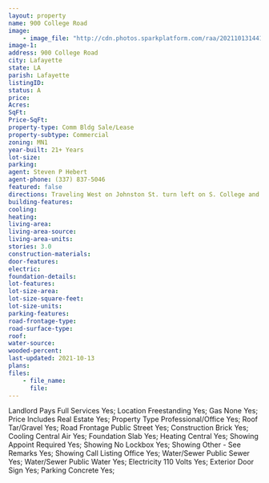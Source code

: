 ```yaml
---
layout: property
name: 900 College Road
image:
    - image_file: "http://cdn.photos.sparkplatform.com/raa/20211013144120087449000000.jpg"
image-1:
address: 900 College Road
city: Lafayette
state: LA
parish: Lafayette
listingID: 
status: A
price: 
Acres: 
SqFt: 
Price-SqFt: 
property-type: Comm Bldg Sale/Lease
property-subtype: Commercial
zoning: MN1
year-built: 21+ Years
lot-size: 
parking: 
agent: Steven P Hebert
agent-phone: (337) 837-5046
featured: false
directions: Traveling West on Johnston St. turn left on S. College and the building will be on the right. Approx. 1/4 mile from Johnston
building-features: 
cooling: 
heating: 
living-area: 
living-area-source: 
living-area-units: 
stories: 3.0
construction-materials: 
door-features: 
electric: 
foundation-details: 
lot-features: 
lot-size-area: 
lot-size-square-feet: 
lot-size-units: 
parking-features: 
road-frontage-type: 
road-surface-type: 
roof: 
water-source: 
wooded-percent: 
last-updated: 2021-10-13
plans: 
files:
    - file_name:
      file:
---
```

Landlord Pays	Full Services	Yes;
Location	Freestanding	Yes;
Gas	None	Yes;
Price Includes	Real Estate	Yes;
Property Type	Professional/Office	Yes;
Roof	Tar/Gravel	Yes;
Road Frontage	Public Street	Yes;
Construction	Brick	Yes;
Cooling	Central Air	Yes;
Foundation	Slab	Yes;
Heating	Central	Yes;
Showing	Appoint Required	Yes;
Showing	No Lockbox	Yes;
Showing	Other - See Remarks	Yes;
Showing	Call Listing Office	Yes;
Water/Sewer	Public Sewer	Yes;
Water/Sewer	Public Water	Yes;
Electricity	110 Volts	Yes;
Exterior	Door Sign	Yes;
Parking	Concrete	Yes;

